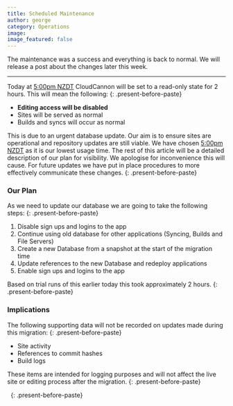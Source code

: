 ```yaml
---
title: Scheduled Maintenance
author: george
category: Operations
image:
image_featured: false
---
```


The maintenance was a success and everything is back to normal. We will release a post about the changes later this week.

---

Today at [5:00pm NZDT](https://everytimezone.com/#2018-11-13,-480,b8jj) CloudCannon will be set to a read-only state for 2 hours. This will mean the following:
{: .present-before-paste}

* **Editing access will be disabled**
* Sites will be served as normal
* Builds and syncs will occur as normal

This is due to an urgent database update. Our aim is to ensure sites are operational and repository updates are still viable. We have chosen [5:00pm NZDT](https://everytimezone.com/#2018-11-13,-480,b8jj) as it is our lowest usage time. The rest of this article will be a detailed description of our plan for visibility. We apologise for inconvenience this will cause. For future updates we have put in place procedures to more effectively communicate these changes.
{: .present-before-paste}

### Our Plan

As we need to update our database we are going to take the following steps:
{: .present-before-paste}

1. Disable sign ups and logins to the app
2. Continue using old database for other applications (Syncing, Builds and File Servers)
3. Create a new Database from a snapshot at the start of the migration time
4. Update references to the new Database and redeploy applications
5. Enable sign ups and logins to the app

Based on trial runs of this earlier today this took approximately 2 hours.
{: .present-before-paste}

### Implications

The following supporting data will not be recorded on updates made during this migration:
{: .present-before-paste}

* Site activity
* References to commit hashes
* Build logs

These items are intended for logging purposes and will not affect the live site or editing process after the migration.
{: .present-before-paste}

&nbsp;
{: .present-before-paste}